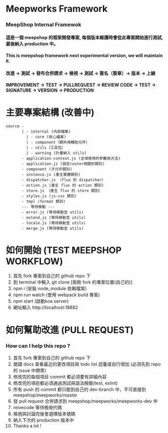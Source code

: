 Meepworks Framework
===
### MeepShop Internal Framewok

#### 這是一個 meepshop 的框架開發專案, 每個版本維護時會從此專案開始進行測試, 最後納入 production 中。
#### This is meepshop framework next experimental version, we will maintain it.

#### 改進 -> 測試 -> 發布合併請求 -> 檢視 -> 測試 -> 簽名（簽章）-> 版本 -> 上線
#### IMPROVEMENT -> TEST -> PULLREQUEST -> REVIEW CODE -> TEST -> SIGNATURE -> VERSION -> PRODUCTION

# 主要專案結構 (改善中)

```
source -
       | - internal (內部檔案)
         | - core (核心檔案)
         | - component（額外用輔助元件）
         | - utils（工具包）
         | - warning (計畫納入 utils)
       - application-context.js (全域使用的參數與方法)
       - application.js (設定router相關的類別)
       - component (子元件類別)
       - instance.js (產生實體類別)
       - dispatcher.js （flux 的 dispatcher）
       - action.js (產生 flux 的 action 類別)
       - store.js （產生 flux 的 store 類別）
       - styles.js (js-css 類別)
       - tmpl (format 類別)
       --- 等待移動 ---
       - error.js (等待移動至 utils)
       - extend.js (等待移動至 utils)
       - locale.js (等待移動至 utils)
       - merge.js (等待移動至 utils)
```

# 如何開始 (TEST MEEPSHOP WORKFLOW)

1. 首先 fork 專案到自己的 github repo 下
2. 到 terminal 中輸入 git clone [剛剛 fork 的專案位置(自己的)]
3. npm i (安裝 node_module 依賴檔案)
4. npm run watch (會用 webpack build 專案)
5. npm start (啟動koa server)
6. 網址輸入 http://localhost:18882

# 如何幫助改進 (PULL REQUEST)

### How can I help this repo ?

1. 首先 fork 專案到自己的 github repo 下
2. 閱讀 docs 查看最近的更改項目與 todo list 認養或自行增加 (必須先到 repo 的 issue 中開票)
3. 修改完的每個項目 commit 都必須要有詳細內容
4. 修改完的項目都必須通過測試與語法檢驗(test, eslint)
5. 所有 push 的 commit 都只能到自己的 dev-branch 中，不可直接到 meepshop/meepworks/master
6. 發 pull request 合併請求到 meepshop/meepworks/meepworks-dev 中
7. reivecode 等待檢視代碼
8. 檢視與討論完後會選擇版本號碼
9. 納入下次的 production 版本中
10. Thanks a lot !
